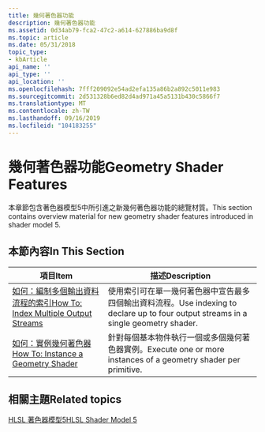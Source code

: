 ```yaml
---
title: 幾何著色器功能
description: 幾何著色器功能
ms.assetid: 0d34ab79-fca2-47c2-a614-627886ba9d8f
ms.topic: article
ms.date: 05/31/2018
topic_type:
- kbArticle
api_name: ''
api_type: ''
api_location: ''
ms.openlocfilehash: 7fff209092e54ad2efa135a86b2a892c5011e983
ms.sourcegitcommit: 2d531328b6ed82d4ad971a45a5131b430c5866f7
ms.translationtype: MT
ms.contentlocale: zh-TW
ms.lasthandoff: 09/16/2019
ms.locfileid: "104183255"
---
```

# <a name="geometry-shader-features"></a><span data-ttu-id="892da-103">幾何著色器功能</span><span class="sxs-lookup"><span data-stu-id="892da-103">Geometry Shader Features</span></span>

<span data-ttu-id="892da-104">本章節包含著色器模型5中所引進之新幾何著色器功能的總覽材質。</span><span class="sxs-lookup"><span data-stu-id="892da-104">This section contains overview material for new geometry shader features introduced in shader model 5.</span></span>

## <a name="in-this-section"></a><span data-ttu-id="892da-105">本節內容</span><span class="sxs-lookup"><span data-stu-id="892da-105">In This Section</span></span>



| <span data-ttu-id="892da-106">項目</span><span class="sxs-lookup"><span data-stu-id="892da-106">Item</span></span>                                                                                                                                                                                                                                                                | <span data-ttu-id="892da-107">描述</span><span class="sxs-lookup"><span data-stu-id="892da-107">Description</span></span>                                                                               |
|---------------------------------------------------------------------------------------------------------------------------------------------------------------------------------------------------------------------------------------------------------------------|-------------------------------------------------------------------------------------------|
| <span data-ttu-id="892da-108"><span id="How_To__Index_Multiple_Output_Streams"></span><span id="how_to__index_multiple_output_streams"></span><span id="HOW_TO__INDEX_MULTIPLE_OUTPUT_STREAMS"></span>[如何：編制多個輸出資料流程的索引](overviews-direct3d-11-hlsl-gs-index.md)</span><span class="sxs-lookup"><span data-stu-id="892da-108"><span id="How_To__Index_Multiple_Output_Streams"></span><span id="how_to__index_multiple_output_streams"></span><span id="HOW_TO__INDEX_MULTIPLE_OUTPUT_STREAMS"></span>[How To: Index Multiple Output Streams](overviews-direct3d-11-hlsl-gs-index.md)</span></span><br/> | <span data-ttu-id="892da-109">使用索引可在單一幾何著色器中宣告最多四個輸出資料流程。</span><span class="sxs-lookup"><span data-stu-id="892da-109">Use indexing to declare up to four output streams in a single geometry shader.</span></span><br/> |
| <span data-ttu-id="892da-110"><span id="How_To__Instance_a_Geometry_Shader"></span><span id="how_to__instance_a_geometry_shader"></span><span id="HOW_TO__INSTANCE_A_GEOMETRY_SHADER"></span>[如何：實例幾何著色器](overviews-direct3d-11-hlsl-gs-instance.md)</span><span class="sxs-lookup"><span data-stu-id="892da-110"><span id="How_To__Instance_a_Geometry_Shader"></span><span id="how_to__instance_a_geometry_shader"></span><span id="HOW_TO__INSTANCE_A_GEOMETRY_SHADER"></span>[How To: Instance a Geometry Shader](overviews-direct3d-11-hlsl-gs-instance.md)</span></span><br/>          | <span data-ttu-id="892da-111">針對每個基本物件執行一個或多個幾何著色器實例。</span><span class="sxs-lookup"><span data-stu-id="892da-111">Execute one or more instances of a geometry shader per primitive.</span></span><br/>              |



 

## <a name="related-topics"></a><span data-ttu-id="892da-112">相關主題</span><span class="sxs-lookup"><span data-stu-id="892da-112">Related topics</span></span>

<dl> <dt>

[<span data-ttu-id="892da-113">HLSL 著色器模型5</span><span class="sxs-lookup"><span data-stu-id="892da-113">HLSL Shader Model 5</span></span>](overviews-direct3d-11-hlsl.md)
</dt> </dl>

 

 





